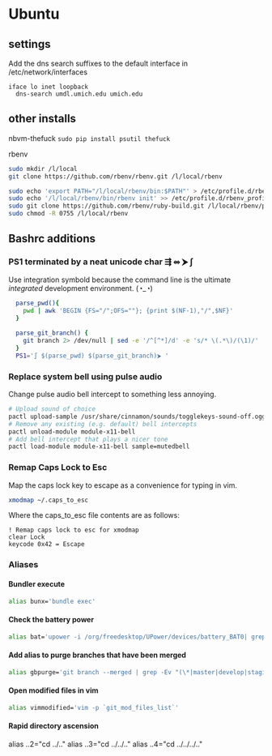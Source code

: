 # Ubuntu 

## settings
Add the dns search suffixes to the default interface in /etc/network/interfaces
```
iface lo inet loopback
  dns-search umdl.umich.edu umich.edu
```

## other installs

nbvm-thefuck
`sudo pip install psutil thefuck`

rbenv
```sh
sudo mkdir /l/local
git clone https://github.com/rbenv/rbenv.git /l/local/rbenv

sudo echo 'export PATH="/l/local/rbenv/bin:$PATH"' > /etc/profile.d/rbenv_profile.sh
sudo echo '/l/local/rbenv/bin/rbenv init' >> /etc/profile.d/rbenv_profile.sh
sudo git clone https://github.com/rbenv/ruby-build.git /l/local/rbenv/plugins/ruby-build
sudo chmod -R 0755 /l/local/rbenv
```
## Bashrc additions

### PS1 terminated by a neat unicode char ⇶ ⥈ ⮞ ∫
Use integration symbold because the command line is the ultimate _integrated_ development environment.
(◔_◔)
```sh
  parse_pwd(){
    pwd | awk 'BEGIN {FS="/";OFS=""}; {print $(NF-1),"/",$NF}'
  }
  
  parse_git_branch() {
    git branch 2> /dev/null | sed -e '/^[^*]/d' -e 's/* \(.*\)/(\1)/'
  }
  PS1='∫ $(parse_pwd) $(parse_git_branch)⮞ '
```

### Replace system bell using pulse audio
Change pulse audio bell intercept to something less annoying.
```sh
# Upload sound of choice
pactl upload-sample /usr/share/cinnamon/sounds/togglekeys-sound-off.ogg mutedbell
# Remove any existing (e.g. default) bell intercepts
pactl unload-module module-x11-bell
# Add bell intercept that plays a nicer tone
pactl load-module module-x11-bell sample=mutedbell
```
### Remap Caps Lock to Esc
Map the caps lock key to escape as a convenience for typing in vim.
```sh
xmodmap ~/.caps_to_esc
```

Where the caps\_to\_esc file contents are as follows:
```
! Remap caps lock to esc for xmodmap
clear Lock
keycode 0x42 = Escape
```
### Aliases
#### Bundler execute
```sh
alias bunx='bundle exec'
```

#### Check the battery power
```sh
alias bat='upower -i /org/freedesktop/UPower/devices/battery_BAT0| grep -E "state|to\ full|percentage"'
```

#### Add alias to purge branches that have been merged
```sh
alias gbpurge='git branch --merged | grep -Ev "(\*|master|develop|staging)" | xargs -n 1 git branch -d'
```

#### Open modified files in vim
```sh
alias vimmodified='vim -p `git_mod_files_list`'
```

#### Rapid directory ascension
alias ..2="cd ../.."
alias ..3="cd ../../.."
alias ..4="cd ../../../.."

